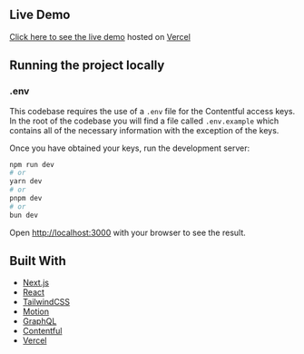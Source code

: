 ## Live Demo

[Click here to see the live demo](https://agency-analytics-kappa.vercel.app/) hosted on [Vercel](https://vercel.com/)

## Running the project locally

### .env

This codebase requires the use of a `.env` file for the Contentful access keys. In the root of the codebase you will find a file called `.env.example` which contains all of the necessary information with the exception of the keys.

Once you have obtained your keys, run the development server:

```bash
npm run dev
# or
yarn dev
# or
pnpm dev
# or
bun dev
```

Open [http://localhost:3000](http://localhost:3000) with your browser to see the result.


## Built With

- [Next.js](https://nextjs.org)
- [React](https://reactjs.org/)
- [TailwindCSS](https://tailwindcss.com/)
- [Motion](https://motion.dev/)
- [GraphQL](https://graphql.org/)
- [Contentful](https://be.contentful.com)
- [Vercel](https://vercel.com/)
